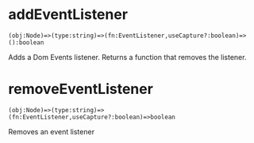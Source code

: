 # addEventListener

`(obj:Node)=>(type:string)=>(fn:EventListener,useCapture?:boolean)=>():boolean`

Adds a Dom Events listener. Returns a function that removes the listener.

# removeEventListener

`(obj:Node)=>(type:string)=>(fn:EventListener,useCapture?:boolean)=>boolean`

Removes an event listener
